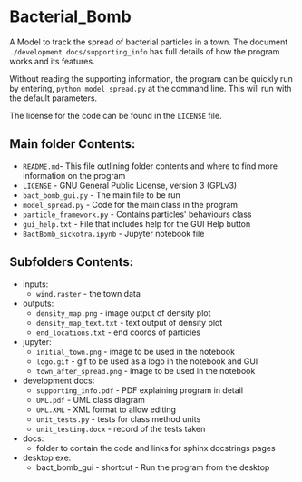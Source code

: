 # Bacterial_Bomb

A Model to track the spread of bacterial particles in a town.
The document `./development docs/supporting_info` has full details of how the program works
and its features. 

Without reading the supporting information, the program can be quickly run by entering,
`python model_spread.py` at the command line. This will run with the default parameters. 

The license for the code can be found in the `LICENSE` file.

## Main folder Contents:
* `README.md`- This file outlining folder contents and where to find more information on the program
* `LICENSE` - GNU General Public License, version 3 (GPLv3)
* `bact_bomb_gui.py` - The main file to be run
* `model_spread.py` - Code for the main class in the program
* `particle_framework.py` - Contains particles' behaviours class
* `gui_help.txt` - File that includes help for the GUI Help button
* `BactBomb_sickotra.ipynb` - Jupyter notebook file 

## Subfolders Contents:
* inputs:
	* `wind.raster` - the town data
* outputs:
	* `density_map.png` - image output of density plot
	* `density_map_text.txt` - text output of density plot
	* `end_locations.txt` - end coords of particles
* jupyter:
	* `initial_town.png` - image to be used in the notebook
	* `logo.gif` - gif to be used as a logo in the notebook and GUI
	* `town_after_spread.png` - image to be used in the notebook
* development docs:
	* `supporting_info.pdf` - PDF explaining program in detail 
	* `UML.pdf` - UML class diagram
	* `UML.XML` - XML format to allow editing 
	* `unit_tests.py` - tests for class method units
	* `unit_testing.docx` - record of the tests taken
* docs:
	* folder to contain the code and links for sphinx docstrings pages 
* desktop exe:
	* bact_bomb_gui - shortcut - Run the program from the desktop

